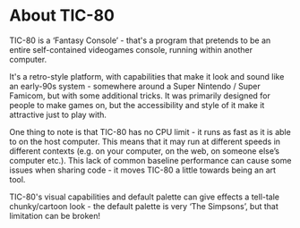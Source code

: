 # About TIC-80

TIC-80 is a ‘Fantasy Console’ - that's a program that pretends to be an entire self-contained videogames console, running within another computer.

It's a retro-style platform, with capabilities that make it look and sound like an early-90s system - somewhere around a Super Nintendo / Super Famicom, but with some additional tricks. It was primarily designed for people to make games on, but the accessibility and style of it make it attractive just to play with.

One thing to note is that TIC-80 has no CPU limit - it runs as fast as it is able to on the host computer. This means that it may run at different speeds in different contexts (e.g. on your computer, on the web, on someone else’s computer etc.). This lack of common baseline performance can cause some issues when sharing code - it moves TIC-80 a little towards being an art tool.

TIC-80's visual capabilities and default palette can give effects a tell-tale chunky/cartoon look - the default palette is very ‘The Simpsons’, but that limitation can be broken!

